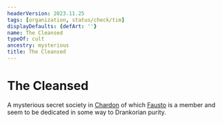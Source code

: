 ```yaml
---
headerVersion: 2023.11.25
tags: [organization, status/check/tim]
displayDefaults: {defArt: ''}
name: The Cleansed
typeOf: cult
ancestry: mysterious
title: The Cleansed
---
```

# The Cleansed

A mysterious secret society in [Chardon](<../gazetteer/west-coast/chardonian-empire/chardon/chardon.md>) of which [Fausto](<../people/chardonians/fausto.md>) is a member and seem to be dedicated in some way to Drankorian purity. 





